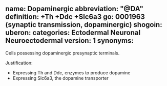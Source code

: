 name: Dopaminergic
abbreviation: "@DA"
definition: +Th +Ddc +Slc6a3
go: 0001963 (synaptic transmission, dopaminergic)
shogoin: 
uberon: 
categories: Ectodermal Neuronal Neuroectodermal
version: 1
synonyms:
---

Cells possessing dopaminergic presynaptic terminals. 

Justification:

* Expressing Th and Ddc, enzymes to produce dopamine
* Expressing Slc6a3, the dopamine transporter
